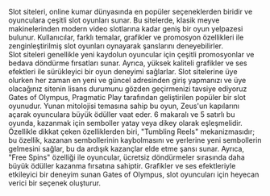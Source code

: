 Slot siteleri, online kumar dünyasında en popüler seçeneklerden biridir ve oyunculara çeşitli slot oyunları sunar. Bu sitelerde, klasik meyve makinelerinden modern video slotlarına kadar geniş bir oyun yelpazesi bulunur. Kullanıcılar, farklı temalar, grafikler ve promosyon özellikleri ile zenginleştirilmiş slot oyunları oynayarak şanslarını deneyebilirler.
<br>
Slot siteleri genellikle yeni kaydolun oyuncular için çeşitli promosyonlar ve bedava döndürme fırsatları sunar. Ayrıca, yüksek kaliteli grafikler ve ses efektleri ile sürükleyici bir oyun deneyimi sağlarlar. Slot sitelerine üye olurken her zaman en yeni ve güncel adresinden giriş yapmanızı ve üye olacağınız sitenin lisans durumunu gözden geçirmenizi tavsiye ediyoruz
<br>
Gates of Olympus, Pragmatic Play tarafından geliştirilen popüler bir slot oyunudur. Yunan mitolojisi temasına sahip bu oyun, Zeus'un kapılarını açarak oyunculara büyük ödüller vaat eder. 6 makaralı ve 5 satırlı bu oyunda, kazanmak için semboller yatay veya dikey olarak eşleşmelidir. Özellikle dikkat çeken özelliklerden biri, "Tumbling Reels" mekanizmasıdır; bu özellik, kazanan sembollerinin kaybolmasını ve yerlerine yeni sembollerin gelmesini sağlar, bu da ardışık kazançlar elde etme şansı sunar. Ayrıca, "Free Spins" özelliği ile oyuncular, ücretsiz döndürmeler sırasında daha büyük ödüller kazanma fırsatına sahiptir. Grafikler ve ses efektleriyle etkileyici bir deneyim sunan Gates of Olympus, slot oyuncuları için heyecan verici bir seçenek oluşturur.
